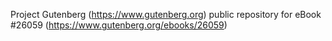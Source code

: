 Project Gutenberg (https://www.gutenberg.org) public repository for eBook #26059 (https://www.gutenberg.org/ebooks/26059)
